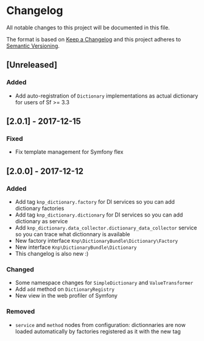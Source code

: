# Changelog
All notable changes to this project will be documented in this file.

The format is based on [Keep a Changelog](http://keepachangelog.com/en/1.0.0/)
and this project adheres to [Semantic Versioning](http://semver.org/spec/v2.0.0.html).

## [Unreleased]

### Added
- Add auto-registration of `Dictionary` implementations as actual dictionary for users of Sf >= 3.3

## [2.0.1] - 2017-12-15

### Fixed
- Fix template management for Symfony flex

## [2.0.0] - 2017-12-12
### Added
- Add tag `knp_dictionary.factory` for DI services so you can add dictionary factories
- Add tag `knp_dictionary.dictionary` for DI services so you can add dictionary as service
- Add `knp_dictionary.data_collector.dictionary_data_collector` service so you can trace what dictionnary is available
- New factory interface `Knp\DictionaryBundle\Dictionary\Factory`
- New interface `Knp\DictionaryBundle\Dictionary`
- This changelog is also new :)

### Changed
- Some namespace changes for `SimpleDictionary` and `ValueTransformer`
- Add `add` method on `DictionaryRegistry`
- New view in the web profiler of Symfony

### Removed
- `service` and `method` nodes from configuration: dictionnaries are now loaded automatically by factories registered as it with the new tag
